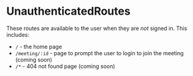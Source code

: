 # UnauthenticatedRoutes

These routes are available to the user when they are _not_ signed in. This includes:

- `/` - the home page
- `/meeting/:id` - page to prompt the user to login to join the meeting (coming soon)
- `/*` - 404 not found page (coming soon)
